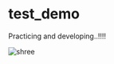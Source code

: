 # test_demo
Practicing and developing..!!!!

![shree](https://user-images.githubusercontent.com/114519113/206861894-867c9ce8-a967-4e95-9ac9-fdd9104faa3a.jpg)
